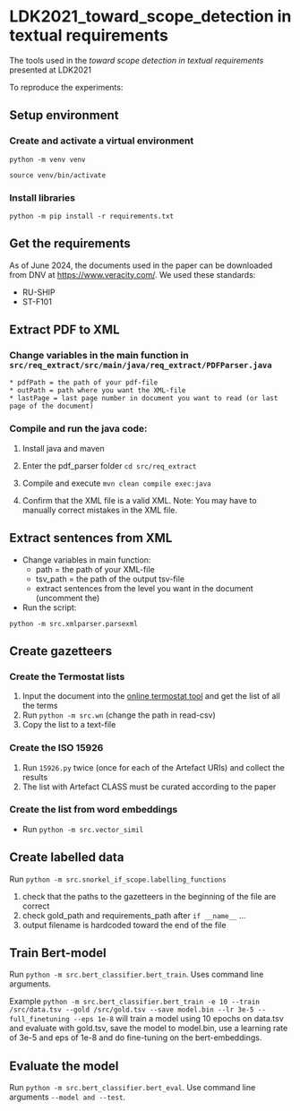 # LDK2021_toward_scope_detection in textual requirements
The tools used in the *toward scope detection in textual requirements* presented at LDK2021

To reproduce the experiments:

## Setup environment
### Create and activate a virtual environment
``python -m venv venv``

``source venv/bin/activate``

### Install libraries
``python -m pip install -r requirements.txt``

## Get the requirements
As of June 2024, the documents used in the paper can be downloaded from DNV at https://www.veracity.com/.
We used these standards:
* RU-SHIP
* ST-F101


## Extract PDF to XML
### Change variables in the main function in ``src/req_extract/src/main/java/req_extract/PDFParser.java``
    * pdfPath = the path of your pdf-file
    * outPath = path where you want the XML-file
    * lastPage = last page number in document you want to read (or last page of the document)

### Compile and run the java code:
1. Install java and maven
2. Enter the pdf_parser folder
``cd src/req_extract``

3. Compile and execute
``mvn clean compile exec:java``

4. Confirm that the XML file is a valid XML. Note: You may have to manually correct mistakes in the XML file.


## Extract sentences from XML
* Change variables in main function:
    * path = the path of your XML-file
    * tsv_path = the path of the output tsv-file
    * extract sentences from the level you want in the document (uncomment the)
* Run the script:

``python -m src.xmlparser.parsexml``


## Create gazetteers
### Create the Termostat lists
1. Input the document into the [online termostat tool](http://termostat.ling.umontreal.ca/) and get the list of all the terms
2. Run ``python -m src.wn`` (change the path in read-csv)
3. Copy the list to a text-file

### Create the ISO 15926
1. Run ``15926.py`` twice (once for each of the Artefact URIs) and collect the results
2. The list with Artefact CLASS must be curated according to the paper

### Create the list from word embeddings
* Run ``python -m src.vector_simil``


## Create labelled data
Run ``python -m src.snorkel_if_scope.labelling_functions``

1. check that the paths to the gazetteers in the beginning of the file are correct
2. check gold_path and requirements_path after ``if __name__`` ...
3. output filename is hardcoded toward the end of the file


## Train Bert-model
Run ``python -m src.bert_classifier.bert_train``. Uses command line arguments.

Example ``python -m src.bert_classifier.bert_train -e 10 --train /src/data.tsv --gold /src/gold.tsv --save model.bin --lr 3e-5 --full_finetuning --eps 1e-8``
will train a model using 10 epochs on data.tsv and evaluate with gold.tsv, save the model to model.bin, use a learning rate of 3e-5 and eps of 1e-8 and do fine-tuning on the bert-embeddings.


## Evaluate the model
Run ``python -m src.bert_classifier.bert_eval``. Use command line arguments ``--model and --test``.
